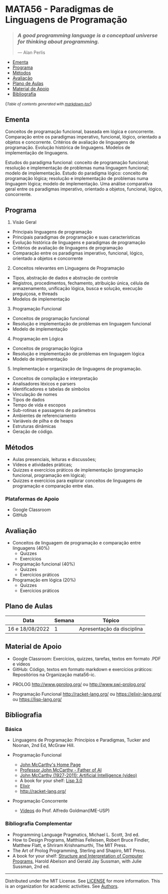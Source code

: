 # MATA56 - Paradigmas de Linguagens de Programação

>### _A good programming language is a conceptual universe for thinking about programming._
>— Alan Perlis

  * [Ementa](#ementa)
  * [Programa](#programa)
  * [Métodos](#m-todos)
  * [Avaliação](#avalia--o)
  * [Plano de Aulas](#plano-de-aulas)
  * [Material de Apoio](#material-de-apoio)
  * [Bibliografia](#bibliografia)

(<small><i>Table of contents generated with <a href='http://ecotrust-canada.github.io/markdown-toc/'>markdown-toc</a></i></small>)

## Ementa

Conceitos de programação funcional, baseada em lógica e concorrente. Comparação entre os paradigmas imperativo, funcional, lógico, orientado a objetos e concorrente. Critérios de avaliação de linguagens de programação. Evolução histórica de linguagens. Modelos de implementação de linguagens.

Estudos do paradigma funcional: conceito de programação funcional; resolução e implementação de problemas numa linguagem funcional; modelo de implementação. Estudo do paradigma lógico: conceito de programação lógica; resolução e implementação de problemas numa linguagem lógica; modelo de implementação. Uma análise comparativa geral entre os paradigmas imperativo, orientado a objetos, funcional, lógico, concorrente.

## Programa

1. Visão Geral 
- Principais linguagens de programação
- Principais paradigmas de programação e suas características
- Evolução histórica de linguagens e paradigmas de programação
- Critérios de avaliação de linguagens de programação
- Comparação entre os paradigmas imperativo, funcional, lógico, orientado a objetos e concorrente

2. Conceitos relevantes em Linguagens de Programação 
- Tipos, abstração de dados e abstração de controle
- Registros, procedimentos, fechamento, atribuição única, célula de armazenamento, unificação lógica, busca e solução, execução preguiçosa, e threads
- Modelos de implementação

3. Programação Funcional
- Conceitos de programação funcional
- Resolução e implementação de problemas em linguagem funcional
- Modelo de implementação

4. Programação em Lógica
- Conceitos de programação lógica
- Resolução e implementação de problemas em linguagem lógica
- Modelo de implementação

5. Implementação e organização de linguagens de programação.
- Conceitos de compilação e interpretação
- Analisadores léxicos e parsers
- Identificadores e tabelas de símbolos
- Vinculação de nomes
- Tipos de dados
- Tempo de vida e escopos
- Sub-rotinas e passagens de parâmetros
- Ambientes de referenciamento
- Variáveis de pilha e de heaps
- Estruturas dinâmicas
- Geração de código.

## Métodos

- Aulas presenciais, leituras e discussões;
- Vídeos e atividades práticas; 
- Quizzes e exercícios práticos de implementação (programação funcional, programação em lógica);
- Quizzes e exercícios para explorar conceitos de linguagens de programação e comparação entre elas.

### Plataformas de Apoio

   - Google Classroom
   - GitHub

## Avaliação

+ Conceitos de linguagem de programação e comparação entre linguagens (40%)
   - Quizzes 
   - Exercícios
+ Programação funcional (40%)
   - Quizzes 
   - Exercícios práticos
+ Programação em lógica (20%)
   - Quizzes 
   - Exercícios práticos

## Plano de Aulas

Data | Semana | Tópico
-- | -- | --
16 e 18/08/2022 | 1 | Apresentação da disciplina
<!--
14 e 16/03/2022 | 2 | --
21 e 23/03/2022 | 3 | Apresentação da disciplina
28 e 30/03/2022 | 4 | Motivação, conceitos gerais, critérios de avaliação, histórico(1)
04 e 06/04/2022 | 5 | Histórico(2), paradigmas de programação, conceitos relevantes
11 e 13/04/2022 | 6 | Conceitos relevantes, atividades no GitHub, introdução a PF
18 e 20/04/2022 | 7 | 
25 e 27/04/2022 | 8 | 
02 e 04/05/2022 | 9 | 
09 e 11/05/2022 | 10 | 
16 e 18/05/2022 | 11 | 
23 e 25/05/2022 | 11 | 
30/05 e 01/06/2022 | 12 |
06 e 08/06/2022 | 13 | 
13 e 15/06/2022 | 14 |
20 e 22/06/2022 | 15 | 
27 e 29/06/2022 | 15 | 
04 e 06/07/2029 | 16 | 
24/11/2021 | 16 |
29/11 e 01/12/2021 | 17 |
06/12/2021 | 18 | 
-->

## Material de Apoio

- Google Classroom: Exercícios, quizzes, tarefas, textos em formato .PDF e vídeos
- GitHub: Código, textos em formato markdown e exercícios práticos: Repositórios na Organização mata56-ic.

+ PROLOG
http://www.gprolog.org/ ou http://www.swi-prolog.org/ 

+ Programação Funcional
http://racket-lang.org/ ou https://elixir-lang.org/ ou https://lisp-lang.org/ 

## Bibliografia

### Básica

+ Linguagens de Programação: Princípios e Paradigmas, Tucker and Noonan, 2nd Ed, McGraw Hill.

+ Programação Funcional
  - [John McCarthy's Home Page](http://www-formal.stanford.edu/jmc/)
  - [Professor John McCarthy - Father of AI](http://jmc.stanford.edu)
  - [John McCarthy (1927-2011): Artificial Intelligence (video)](https://youtu.be/Ozipf13jRr4)
  - A book for your shelf: [Lisp 3.0](https://www.amazon.com/Lisp-3rd-Patrick-Winston/dp/0201083191)
  - [Elixir](https://elixirschool.com/pt/)
  - http://racket-lang.org/

+ Programação Concorrente
  - [Vídeos](https://goo.gl/photos/mJHQRhQCENhJG8VcA) do Prof. Alfredo Goldman(IME-USP)

### Bibliografia Complementar

+ Programming Language Pragmatics, Michael L. Scott, 3rd ed.
+ How to Design Programs, Matthias Felleisen, Robert Bruce Findler, Matthew Flatt, e Shriram Krishnamurthi, The MIT Press.
+ The Art of Prolog Programming, Sterling and Shapiro, MIT Press.
+ A book for your shelf: [Structure and Interpretation of Computer Programs](https://mitpress.mit.edu/sites/default/files/sicp/full-text/book/book.html), Harold Abelson and Gerald Jay Sussman, with Julie Sussman, 2nd ed.

----
  Distributed under the MIT License. See [LICENSE](LICENSE) for more information.
  This is an organization for academic activities. See [Authors](AUTHORS).

